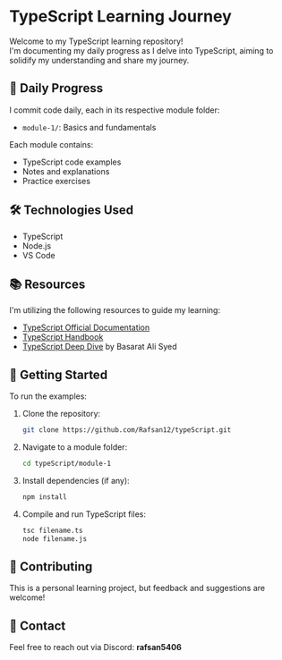 # TypeScript Learning Journey

Welcome to my TypeScript learning repository!  
I'm documenting my daily progress as I delve into TypeScript, aiming to solidify my understanding and share my journey.

## 📅 Daily Progress

I commit code daily, each in its respective module folder:

- `module-1/`: Basics and fundamentals

Each module contains:

- TypeScript code examples
- Notes and explanations
- Practice exercises

## 🛠️ Technologies Used

- TypeScript
- Node.js
- VS Code

## 📚 Resources

I'm utilizing the following resources to guide my learning:

- [TypeScript Official Documentation](https://www.typescriptlang.org/docs/)
- [TypeScript Handbook](https://www.typescriptlang.org/docs/handbook/intro.html)
- [TypeScript Deep Dive](https://basarat.gitbook.io/typescript/) by Basarat Ali Syed

## 🚀 Getting Started

To run the examples:

1. Clone the repository:

   ```bash
   git clone https://github.com/Rafsan12/typeScript.git
   ```

2. Navigate to a module folder:

   ```bash
   cd typeScript/module-1
   ```

3. Install dependencies (if any):

   ```bash
   npm install
   ```

4. Compile and run TypeScript files:
   ```bash
   tsc filename.ts
   node filename.js
   ```

## 🤝 Contributing

This is a personal learning project, but feedback and suggestions are welcome!

## 📧 Contact

Feel free to reach out via Discord: **rafsan5406**
